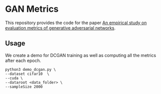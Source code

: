 # GAN Metrics

This repository provides the code for the paper [An empirical study on evaluation metrics of generative adversarial networks](https://openreview.net/pdf?id=Sy1f0e-R-).

## Usage
We create a demo for DCGAN training as well as computing all the metrics after each epoch.
```
python3 demo_dcgan.py \
--dataset cifar10  \
--cuda \
--dataroot <data_folder> \
--sampleSize 2000
```
 